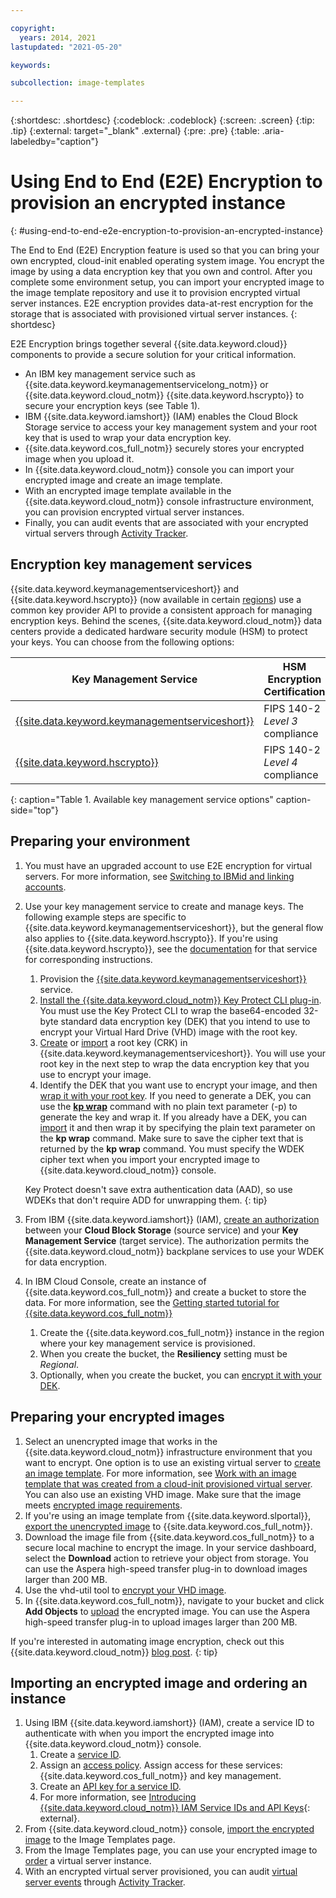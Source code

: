 ```yaml
---

copyright:
  years: 2014, 2021
lastupdated: "2021-05-20"

keywords:

subcollection: image-templates

---
```


{:shortdesc: .shortdesc}
{:codeblock: .codeblock}
{:screen: .screen}
{:tip: .tip}
{:external: target="_blank" .external}
{:pre: .pre}
{:table: .aria-labeledby="caption"}


# Using End to End (E2E) Encryption to provision an encrypted instance
{: #using-end-to-end-e2e-encryption-to-provision-an-encrypted-instance}

The End to End (E2E) Encryption feature is used so that you can bring your own encrypted, cloud-init enabled operating system image. You encrypt the image by using a data encryption key that you own and control. After you complete some environment setup, you can import your encrypted image to the image template repository and use it to provision encrypted virtual server instances. E2E encryption provides data-at-rest encryption for the storage that is associated with provisioned virtual server instances.
{: shortdesc}

E2E Encryption brings together several {{site.data.keyword.cloud}} components to provide a secure solution for your critical information.

* An IBM key management service such as {{site.data.keyword.keymanagementservicelong_notm}} or {{site.data.keyword.cloud_notm}} {{site.data.keyword.hscrypto}} to secure your encryption keys (see Table 1).
* IBM {{site.data.keyword.iamshort}} (IAM) enables the Cloud Block Storage service to access your key management system and your root key that is used to wrap your data encryption key.
* {{site.data.keyword.cos_full_notm}} securely stores your encrypted image when you upload it.
* In {{site.data.keyword.cloud_notm}} console you can import your encrypted image and create an image template.
* With an encrypted image template available in the {{site.data.keyword.cloud_notm}} console infrastructure environment, you can provision encrypted virtual server instances.
* Finally, you can audit events that are associated with your encrypted virtual servers through [Activity Tracker](/docs/Activity-Tracker-with-LogDNA?topic=Activity-Tracker-with-LogDNA-getting-started).

## Encryption key management services

{{site.data.keyword.keymanagementserviceshort}} and {{site.data.keyword.hscrypto}} (now available in certain [regions](/docs/hs-crypto?topic=hs-crypto-regions#regions)) use a common key provider API to provide a consistent approach for managing encryption keys. Behind the scenes, {{site.data.keyword.cloud_notm}} data centers provide a dedicated hardware security module (HSM) to protect your keys. You can choose from the following options:

| Key Management Service | HSM Encryption Certification |
| ----- | ----- |
| [{{site.data.keyword.keymanagementserviceshort}}](/docs/key-protect/concepts?topic=key-protect-getting-started-tutorial#getting-started-tutorial) | FIPS 140-2 *Level 3* compliance |
| [{{site.data.keyword.hscrypto}}](/docs/hs-crypto?topic=hs-crypto-get-started#get-started) | FIPS 140-2 *Level 4* compliance |
{: caption="Table 1. Available key management service options" caption-side="top"}

## Preparing your environment

1. You must have an upgraded account to use E2E encryption for virtual servers. For more information, see [Switching to IBMid and linking accounts](/docs/account?topic=account-account-getting-started).
2. Use your key management service to create and manage keys.  The following example steps are specific to {{site.data.keyword.keymanagementserviceshort}}, but the general flow also applies to {{site.data.keyword.hscrypto}}. If you're using {{site.data.keyword.hscrypto}}, see the [documentation](/docs/hs-crypto?topic=hs-crypto-get-started#get-started) for that service for corresponding instructions.
    1. Provision the [{{site.data.keyword.keymanagementserviceshort}}](/docs/key-protect?topic=key-protect-provision#provision) service.
    2. [Install the {{site.data.keyword.cloud_notm}} Key Protect CLI plug-in](/docs/key-protect?topic=key-protect-set-up-cli). You must use the Key Protect CLI to wrap the base64-encoded 32-byte standard data encryption key (DEK) that you intend to use to encrypt your Virtual Hard Drive (VHD) image with the root key.
    3. [Create](/docs/key-protect?topic=key-protect-create-root-keys) or [import](/docs/key-protect?topic=key-protect-import-root-keys#import-root-keys) a root key (CRK) in {{site.data.keyword.keymanagementserviceshort}}. You will use your root key in the next step to wrap the data encryption key that you use to encrypt your image.      
    4. Identify the DEK that you want use to encrypt your image, and then [wrap it with your root key](/docs/key-protect?topic=key-protect-cli-reference#kp-key-command). If you need to generate a DEK, you can use the [**kp wrap**](/docs/key-protect?topic=key-protect-cli-reference#kp-key-command) command with no plain text parameter (-p) to generate the key and wrap it. If you already have a DEK, you can [import](/docs/key-protect?topic=key-protect-import-standard-keys#import-standard-keys) it and then wrap it by specifying the plain text parameter on the **kp wrap** command. Make sure to save the cipher text that is returned by the **kp wrap** command. You must specify the WDEK cipher text when you import your encrypted image to {{site.data.keyword.cloud_notm}} console.

    Key Protect doesn't save extra authentication data (AAD), so use WDEKs that don't require ADD for unwrapping them.
    {: tip}  

3. From IBM {{site.data.keyword.iamshort}} (IAM), [create an authorization](/docs/account?topic=account-serviceauth#create-auth) between your **Cloud Block Storage** (source service) and your **Key Management Service** (target service). The authorization permits the {{site.data.keyword.cloud_notm}} backplane services to use your WDEK for data encryption.
4. In IBM Cloud Console, create an instance of {{site.data.keyword.cos_full_notm}} and create a bucket to store the data. For more information, see the [Getting started tutorial for {{site.data.keyword.cos_full_notm}}](/docs/cloud-object-storage?topic=cloud-object-storage-getting-started-cloud-object-storage-cloud-object-storage)
    1. Create the {{site.data.keyword.cos_full_notm}} instance in the region where your key management service is provisioned.
    2. When you create the bucket, the **Resiliency** setting must be _Regional_.
    3. Optionally, when you create the bucket, you can [encrypt it with your DEK](/docs/cloud-object-storage?topic=cloud-object-storage-encryption).   

## Preparing your encrypted images

1. Select an unencrypted image that works in the {{site.data.keyword.cloud_notm}} infrastructure environment that you want to encrypt. One option is to use an existing virtual server to [create an image template](/docs/image-templates?topic=image-templates-creating-an-image-template#creating-an-image-template). For more information, see [Work with an image template that was created from a cloud-init provisioned virtual server](/docs/image-templates?topic=image-templates-provisioning-with-a-cloud-init-enabled-image#work-with-an-image-template-created-from-a-cloud-init-provisioned-virtual-server). You can also use an existing VHD image. Make sure that the image meets [encrypted image requirements](/docs/image-templates?topic=image-templates-encrypted-image-reqs#encrypted-image-reqs).
2. If you're using an image template from {{site.data.keyword.slportal}}, [export the unencrypted image](/docs/image-templates?topic=image-templates-exporting-an-image-to-ibm-cloud-object-storage) to {{site.data.keyword.cos_full_notm}}.
3. Download the image file from {{site.data.keyword.cos_full_notm}} to a secure local machine to encrypt the image. In your service dashboard, select the **Download** action to retrieve your object from storage. You can use the Aspera high-speed transfer plug-in to download images larger than 200 MB.
4. Use the vhd-util tool to [encrypt your VHD image](/docs/image-templates?topic=image-templates-create-encrypted-image).
5. In {{site.data.keyword.cos_full_notm}}, navigate to your bucket and click **Add Objects** to [upload](/docs/cloud-object-storage?topic=cloud-object-storage-upload) the encrypted image. You can use the Aspera high-speed transfer plug-in to upload images larger than 200 MB.

If you're interested in automating image encryption, check out this {{site.data.keyword.cloud_notm}} [blog post](https://www.ibm.com/cloud/blog/automate-the-encryption-of-a-virtual-server-image-for-deployment-onto-classic-infrastructure).
{: tip}  

## Importing an encrypted image and ordering an instance

1. Using IBM {{site.data.keyword.iamshort}} (IAM), create a service ID to authenticate with when you import the encrypted image into {{site.data.keyword.cloud_notm}} console.
    1. Create a [service ID](/docs/account?topic=account-serviceids#serviceids).
    2. Assign an [access policy](/docs/account?topic=account-userroles#policytypes). Assign access for these services: {{site.data.keyword.cos_full_notm}} and key management.
    3. Create an [API key for a service ID](/docs/account?topic=account-serviceidapikeys#create_service_key).
    4. For more information, see [Introducing {{site.data.keyword.cloud_notm}} IAM Service IDs and API Keys](https://www.ibm.com/cloud/blog/introducing-ibm-cloud-iam-service-ids-api-keys){: external}.
2. From {{site.data.keyword.cloud_notm}} console, [import the encrypted image](/docs/image-templates?topic=image-templates-import-icos#import-icos) to the Image Templates page.
3. From the Image Templates page, you can use your encrypted image to [order](/docs/image-templates?topic=image-templates-ordering-an-instance-from-an-image-template#ordering-an-instance-from-an-image-template) a virtual server instance.
4. With an encrypted virtual server provisioned, you can audit [virtual server events](/docs/virtual-servers?topic=virtual-servers-at_events#at_events) through [Activity Tracker](/docs/Activity-Tracker-with-LogDNA?topic=Activity-Tracker-with-LogDNA-getting-started).
